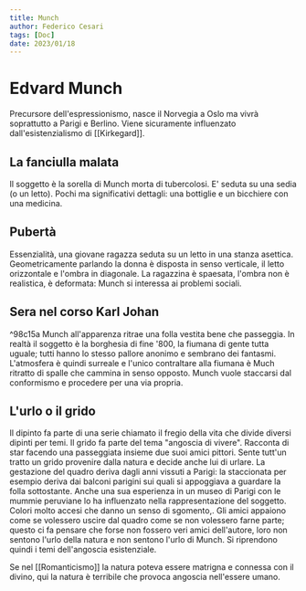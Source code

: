 ```yaml
---
title: Munch
author: Federico Cesari 
tags: [Doc]
date: 2023/01/18
---
```

# Edvard Munch
Precursore dell'espressionismo, nasce il Norvegia a Oslo ma vivrà soprattutto a Parigi e Berlino. Viene sicuramente influenzato dall'esistenzialismo di [[Kirkegard]].

## La fanciulla malata
Il soggetto è la sorella di Munch morta di tubercolosi. E' seduta su una sedia (o un letto). Pochi ma significativi dettagli: una bottiglie e un bicchiere con una medicina.

## Pubertà
Essenzialità, una giovane ragazza seduta su un letto in una stanza asettica. Geometricamente parlando la donna è disposta in senso verticale, il letto orizzontale e l'ombra in diagonale. La ragazzina è spaesata, l'ombra non è realistica, è deformata: Munch si interessa ai problemi sociali.

## Sera nel corso Karl Johan
^98c15a
Munch all'apparenza ritrae una folla vestita bene che passeggia. In realtà il soggetto è la borghesia di fine '800, la fiumana di gente tutta uguale; tutti hanno lo stesso pallore anonimo e sembrano dei fantasmi. L'atmosfera è quindi surreale e l'unico contraltare alla fiumana è Much ritratto di spalle che cammina in senso opposto. Munch vuole staccarsi dal conformismo e procedere per una via propria.

## L'urlo o il grido
Il dipinto fa parte di una serie chiamato il fregio della vita che divide diversi dipinti per temi. Il grido fa parte del tema "angoscia di vivere".
Racconta di star facendo una passeggiata insieme due suoi amici pittori. Sente tutt'un tratto un grido provenire dalla natura e decide anche lui di urlare. La gestazione del quadro deriva dagli anni vissuti a Parigi: la staccionata per esempio deriva dai balconi parigini sui quali si appoggiava a guardare la folla sottostante. Anche una sua esperienza in un museo di Parigi con le mummie peruviane lo ha influenzato nella rappresentazione del soggetto. 
Colori molto accesi che danno un senso di sgomento,.
Gli amici appaiono come se volessero uscire dal quadro come se non volessero farne parte; questo ci fa pensare che forse non fossero veri amici dell'autore, loro non sentono l'urlo della natura e non sentono l'urlo di Munch. Si riprendono quindi i temi dell'angoscia esistenziale.

Se nel [[Romanticismo]] la natura poteva essere matrigna e connessa con il divino, qui la natura è terribile che provoca angoscia nell'essere umano.

